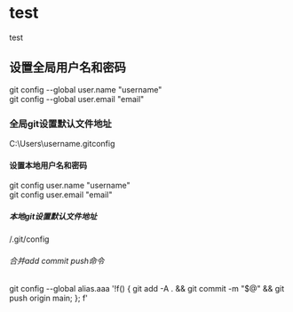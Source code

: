# test
test

## 设置全局用户名和密码
git config --global user.name  "username"  
git config --global user.email  "email"

### 全局git设置默认文件地址
C:\Users\username\.gitconfig

#### 设置本地用户名和密码
git config  user.name  "username"  
git config  user.email  "email"

##### 本地git设置默认文件地址
/.git/config

###### 合并add commit push命令
git config --global alias.aaa '!f() { git add -A . && git commit -m "$@" && git push origin main; }; f'